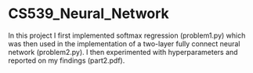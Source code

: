 # CS539_Neural_Network

In this project I first implemented softmax regression (problem1.py) which was then used in the implementation of a two-layer fully connect neural network (problem2.py). I then experimented with hyperparameters and reported on my findings (part2.pdf).
